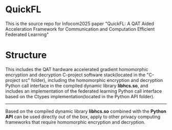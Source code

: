 # QuickFL
This is the source repo for Infocom2025 paper "QuickFL: A QAT Aided Acceleration Framework for Communication and Computation Efficient Federated Learning"
# Structure
This includes the QAT hardware accelerated gradient homomorphic encryption and decryption C-project software stack(located in the "C-project src" folder), including the homomorphic encryption and decryption Python call interface in the compiled dynamic library **libhcs.so**, and includes an implementation of the federated learning Python call interface based on the Ctypes implementation(located in the Python API folder).   
***
Based on the compiled dynamic library **libhcs.so** combined with the **Python API** can be used directly out of the box, apply to other privacy computing frameworks that require homomorphic encryption and decryption.
